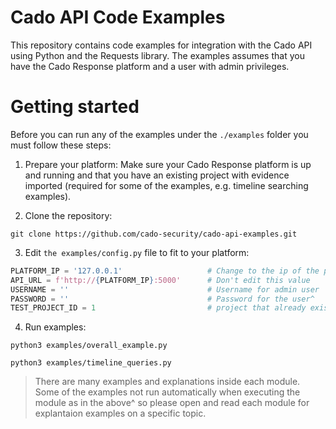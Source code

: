 # Cado API Code Examples
This repository contains code examples for integration with the Cado API using Python and the Requests library.
The examples assumes that you have the Cado Response platform and a user with admin privileges.

# Getting started
Before you can run any of the examples under the `./examples` folder you must follow these steps:

1. Prepare your platform:
Make sure your Cado Response platform is up and running and that you have an existing project with evidence imported (required for some of the examples, e.g. timeline searching examples).

2. Clone the repository:
```
git clone https://github.com/cado-security/cado-api-examples.git
```

3. Edit `the examples/config.py` file to fit to your platform:
```python
PLATFORM_IP = '127.0.0.1'                   # Change to the ip of the platform
API_URL = f'http://{PLATFORM_IP}:5000'      # Don't edit this value
USERNAME = ''                               # Username for admin user
PASSWORD = ''                               # Password for the user^
TEST_PROJECT_ID = 1                         # project that already exists
```

4. Run examples:
```
python3 examples/overall_example.py
```
```
python3 examples/timeline_queries.py
```

> There are many examples and explanations inside each module. Some of the examples not run automatically when executing the module as in the above^ so please open and read each module for explantaion examples on a specific topic.
